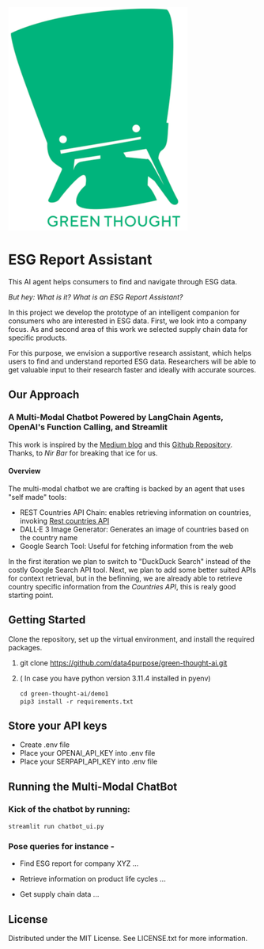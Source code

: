 
![img.png](img.png)

# ESG Report Assistant

This AI agent helps consumers to find and navigate through ESG data.

_But hey: What is it? What is an ESG Report Assistant?_

In this project we develop the prototype of an intelligent companion for consumers
who are interested in ESG data. First, we look into a company focus. 
As and second area of this work we selected supply chain data for specific products.

For this purpose, we envision a supportive research assistant, which helps users
to find and understand reported ESG data. Researchers will be able to get 
valuable input to their research faster and ideally with accurate sources.

## Our Approach
### A Multi-Modal Chatbot Powered by LangChain Agents, OpenAI's Function Calling, and Streamlit

This work is inspired by the [Medium blog](https://medium.com/cyberark-engineering/a-developer-guide-for-creating-a-multi-modal-chatbot-using-langchain-agents-9003ba0ffb4d) and this
[Github Repository](https://github.com/nirbar1985/country-compass-ai). Thanks, to _Nir Bar_ for breaking that ice for us.

#### Overview
The multi-modal chatbot we are crafting is backed by an agent that uses "self made" tools:
- REST Countries API Chain: enables retrieving information on countries, invoking [Rest countries API](https://restcountries.com/)
- DALL·E 3 Image Generator: Generates an image of countries based on the country name
- Google Search Tool: Useful for fetching information from the web

In the first iteration we plan to switch to "DuckDuck Search" instead of the costly Google Search API tool.
Next, we plan to add some better suited APIs for context retrieval, but in the befinning, we are already able to retrieve country
specific information from the _Countries API_, this is realy good starting point.

## Getting Started
Clone the repository, set up the virtual environment, and install the required packages.

1. git clone https://github.com/data4purpose/green-thought-ai.git

1. ( In case you have python version 3.11.4 installed in pyenv)
   ```shell script
   cd green-thought-ai/demo1
   pip3 install -r requirements.txt
   ```

## Store your API keys
- Create .env file
- Place your OPENAI_API_KEY into .env file
- Place your SERPAPI_API_KEY into .env file

## Running the Multi-Modal ChatBot
### Kick of the chatbot by running:
```
streamlit run chatbot_ui.py
```
### Pose queries for instance -  
- Find ESG report for company XYZ ...

- Retrieve information on product life cycles ...

- Get supply chain data ...

## License
Distributed under the MIT License. See LICENSE.txt for more information.
